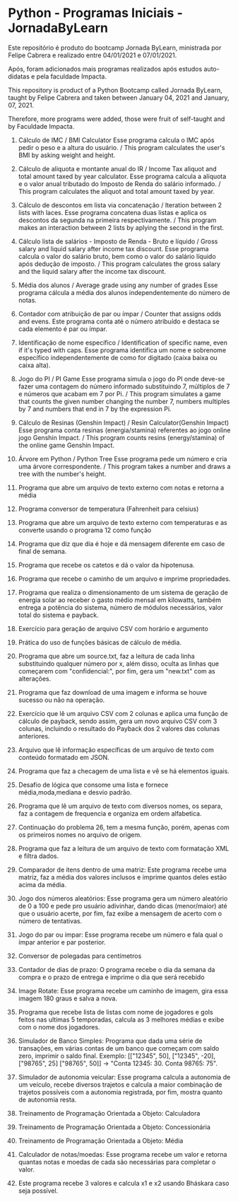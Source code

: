 # Python - Programas Iniciais - JornadaByLearn

Este repositório é produto do bootcamp Jornada ByLearn, ministrada por Felipe Cabrera e realizado entre 04/01/2021 e 07/01/2021.

Após, foram adicionados mais programas realizados após estudos auto-didatas e pela faculdade Impacta.

This repository is product of a Python Bootcamp called Jornada ByLearn, taught by Felipe Cabrera and taken between January 04, 2021 and January, 07, 2021.

Therefore, more programs were added, those were fruit of self-taught and by Faculdade Impacta.

1) Cálculo de IMC / BMI Calculator
Esse programa calcula o IMC após pedir o peso e a altura do usuário. / This program calculates the user's BMI by asking weight and height.

2) Cálculo de alíquota e montante anual do IR / Income Tax aliquot and total amount taxed by year calculator.
Esse programa calcula a alíquota e o valor anual tributado do Imposto de Renda do salário informado. / This program calculates the aliquot and total amount taxed by year.

3) Cálculo de descontos em lista via concatenação / Iteration between 2 lists with laces.
Esse programa concatena duas listas e aplica os descontos da segunda na primeira respectivamente. / This program makes an interaction between 2 lists by aplying the second in the first.

4) Cálculo lista de salários - Imposto de Renda - Bruto e líquido / Gross salary and liquid salary after income tax discount.
Esse programa calcula o valor do salário bruto, bem como o valor do salário líquido após dedução de imposto. / This program calculates the gross salary and the liquid salary after the income tax discount.

5) Média dos alunos / Average grade using any number of grades
Esse programa cálcula a média dos alunos independentemente do número de notas.

6) Contador com atribuição de par ou ímpar / Counter that assigns odds and evens.
Este programa conta até o número atribuído e destaca se cada elemento é par ou ímpar.

7) Identificação de nome específico / Identification of specific name, even if it's typed with caps.
Esse programa identifica um nome e sobrenome específico independentemente de como for digitado (caixa baixa ou caixa alta).

8) Jogo do PI / PI Game
Esse programa simula o jogo do PI onde deve-se fazer uma contagem do número informado substituindo 7, múltiplos de 7 e números que acabam em 7 por Pi. / This program simulates a game that counts the given number changing the number 7, numbers multiples by 7 and numbers that end in 7 by the expression Pi.

9) Cálculo de Resinas (Genshin Impact) / Resin Calculator(Genshin Impact)
Esse programa conta resinas (energia/stamina) referentes ao jogo online jogo Genshin Impact. / This program counts resins (energy/stamina) of the online game Genshin Impact.

10) Árvore em Python / Python Tree
Esse programa pede um número e cria uma árvore correspondente. / This program takes a number and draws a tree with the number's height.

11) Programa que abre um arquivo de texto externo com notas e retorna a média

12) Programa conversor de temperatura (Fahrenheit para celsius)

13) Programa que abre um arquivo de texto externo com temperaturas e as converte usando o programa 12 como função

14) Programa que diz que dia é hoje e dá mensagem diferente em caso de final de semana.

15) Programa que recebe os catetos e dá o valor da hipotenusa.

16) Programa que recebe o caminho de um arquivo e imprime propriedades.

17) Programa que realiza o dimensionamento de um sistema de geração de energia solar ao receber o gasto médio mensal em kilowatts, também entrega a potência do sistema, número de módulos necessários, valor total do sistema e payback.

18) Exercício para geração de arquivo CSV com horário e argumento

19) Prática do uso de funções básicas de cálculo de média.

20) Programa que abre um source.txt, faz a leitura de cada linha substituindo qualquer número por x, além disso, oculta as linhas que começarem com "confidencial:", por fim, gera um "new.txt" com as alterações.

21) Programa que faz download de uma imagem e informa se houve sucesso ou não na operação.

22) Exercício que lê um arquivo CSV com 2 colunas e aplica uma função de cálculo de payback, sendo assim, gera um novo arquivo CSV com 3 colunas, incluindo o resultado do Payback dos 2 valores das colunas anteriores.

23) Arquivo que lê informação específicas de um arquivo de texto com conteúdo formatado em JSON.

24) Programa que faz a checagem de uma lista e vê se há elementos iguais.

25) Desafio de lógica que consome uma lista e fornece média,moda,mediana e desvio padrão.

26) Programa que lê um arquivo de texto com diversos nomes, os separa, faz a contagem de frequencia e organiza em ordem alfabetica.

27) Continuação do problema 26, tem a mesma função, porém, apenas com os primeiros nomes no arquivo de origem.

28) Programa que faz a leitura de um arquivo de texto com formatação XML e filtra dados.

29) Comparador de itens dentro de uma matriz: Este programa recebe uma matriz, faz a média dos valores inclusos e imprime quantos deles estão acima da média.

30) Jogo dos números aleatórios: Esse programa gera um número aleatório de 0 a 100 e pede pro usuário adivinhar, dando dicas (menor/maior) até que o usuário acerte, por fim, faz exibe a mensagem de acerto com o número de tentativas.

31) Jogo do par ou impar: Esse programa recebe um número e fala qual o ímpar anterior e par posterior.

32) Conversor de polegadas para centímetros

33) Contador de dias de prazo: O programa recebe o dia da semana da compra e o prazo de entrega e imprime o dia que será recebido

34) Image Rotate: Esse programa recebe um caminho de imagem, gira essa imagem 180 graus e salva a nova.

35) Programa que recebe lista de listas com nome de jogadores e gols feitos nas ultimas 5 temporadas, calcula as 3 melhores médias e exibe com o nome dos jogadores.

36) Simulador de Banco Simples: Programa que dada uma série de transações, em várias contas de um banco que começam com saldo zero, imprimir o saldo final. Exemplo: [["12345", 50], ["12345", -20], ["98765", 25] ["98765", 50]] → "Conta 12345: 30. Conta 98765: 75".

37) Simulador de autonomia veicular: Esse programa calcula a autonomia de um veículo, recebe diversos trajetos e calcula a maior combinação de trajetos possíveis com a autonomia registrada, por fim, mostra quanto de autonomia resta.

38) Treinamento de Programação Orientada a Objeto: Calculadora

39) Treinamento de Programação Orientada a Objeto: Concessionária

40) Treinamento de Programação Orientada a Objeto: Média

41) Calculador de notas/moedas: Esse programa recebe um valor e retorna quantas notas e moedas de cada são necessárias para completar o valor.

42) Este programa recebe 3 valores e calcula x1 e x2 usando Bháskara caso seja possível.


